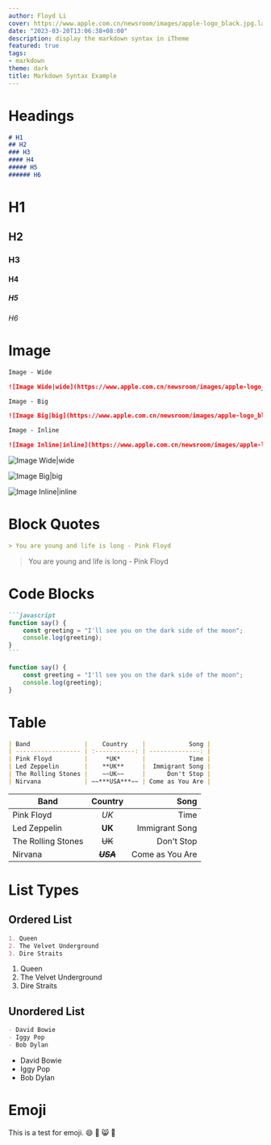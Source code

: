 ```yaml
---
author: Floyd Li
cover: https://www.apple.com.cn/newsroom/images/apple-logo_black.jpg.landing-regular_2x.jpg
date: "2023-03-20T13:06:38+08:00"
description: display the markdown syntax in iTheme
featured: true
tags:
- markdown
theme: dark
title: Markdown Syntax Example
---
```


# Headings

```markdown
# H1
## H2
### H3
#### H4
##### H5
###### H6
```

# H1

## H2

### H3

#### H4

##### H5

###### H6


# Image

```markdown
Image - Wide

![Image Wide|wide](https://www.apple.com.cn/newsroom/images/apple-logo_black.jpg.landing-regular_2x.jpg)

Image - Big

![Image Big|big](https://www.apple.com.cn/newsroom/images/apple-logo_black.jpg.landing-regular_2x.jpg)

Image - Inline

![Image Inline|inline](https://www.apple.com.cn/newsroom/images/apple-logo_black.jpg.landing-regular_2x.jpg)
```

![Image Wide|wide](https://www.apple.com.cn/newsroom/images/apple-logo_black.jpg.landing-regular_2x.jpg)

![Image Big|big](https://www.apple.com.cn/newsroom/images/apple-logo_black.jpg.landing-regular_2x.jpg)

![Image Inline|inline](https://www.apple.com.cn/newsroom/images/apple-logo_black.jpg.landing-regular_2x.jpg)

# Block Quotes

```markdown
> You are young and life is long - Pink Floyd

```

> You are young and life is long - Pink Floyd

# Code Blocks

``````markdown
```javascript
function say() {
    const greeting = "I'll see you on the dark side of the moon";
    console.log(greeting);
}
```
``````

```javascript
function say() {
    const greeting = "I'll see you on the dark side of the moon";
    console.log(greeting);
}
```

# Table

```markdown
| Band               |    Country    |            Song |
| ------------------ | :-----------: | --------------: |
| Pink Floyd         |     *UK*      |            Time |
| Led Zeppelin       |    **UK**     |  Immigrant Song |
| The Rolling Stones |    ~~UK~~     |      Don't Stop |
| Nirvana            | ~~***USA***~~ | Come as You Are |
```

| Band               |    Country    |            Song |
| ------------------ | :-----------: | --------------: |
| Pink Floyd         |     *UK*      |            Time |
| Led Zeppelin       |    **UK**     |  Immigrant Song |
| The Rolling Stones |    ~~UK~~     |      Don't Stop |
| Nirvana            | ~~***USA***~~ | Come as You Are |

# List Types

## Ordered List

```markdown
1. Queen
2. The Velvet Underground
3. Dire Straits
```

1. Queen
2. The Velvet Underground
3. Dire Straits

## Unordered List

```markdown
- David Bowie
- Iggy Pop
- Bob Dylan
```

- David Bowie
- Iggy Pop
- Bob Dylan

# Emoji

This is a test for emoji.
:smile:
:see_no_evil:
:smile_cat:
:watermelon:
